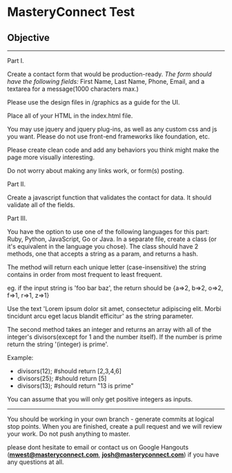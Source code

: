# MasteryConnect Test #

## Objective ##
---

Part I.

Create a contact form that would be production-ready.
*The form should have the following fields:*
First Name, Last Name, Phone, Email, and a textarea for a message(1000 characters max.)

Please use the design files in /graphics as a guide for the UI.

Place all of your HTML in the index.html file.

You may use jquery and jquery plug-ins, as well as any custom css and js you want. Please do not use front-end frameworks like foundation, etc.

Please create clean code and add any behaviors you think might make the page more visually interesting.

Do not worry about making any links work, or form(s) posting.


Part II.

Create a javascript function that validates the contact for data. It should validate all of the fields.


Part III.

You have the option to use one of the following languages for this part: Ruby, Python, JavaScript, Go or Java. In a separate file, create a class (or it's equivalent in the language you chose). The class should have 2 methods, one that accepts a string as a param, and returns a hash.

The method will return each unique letter (case-insensitive) the string contains in order from most frequent to least frequent.

eg. if the input string is 'foo bar baz', the return should be {a=>2, b=>2, o=>2, f=>1, r=>1, z=>1}

Use the text 'Lorem ipsum dolor sit amet, consectetur adipiscing elit. Morbi tincidunt arcu eget lacus blandit efficitur' as the string parameter.

The second method takes an integer and returns an array with all of the integer's divisors(except for 1 and the number itself). If the number is prime return the string '(integer) is prime'.

Example:

* divisors(12); #should return [2,3,4,6]
* divisors(25); #should return [5]
* divisors(13); #should return "13 is prime"

You can assume that you will only get positive integers as inputs.


---

You should be working in your own branch - generate commits at logical stop points. When you are finished, create a pull request and we will review your work. Do not push anything to master.

please dont hesitate to email or contact us on Google Hangouts (**mwest@masteryconnect.com**, **josh@masteryconnect.com**) if you have any questions at all.